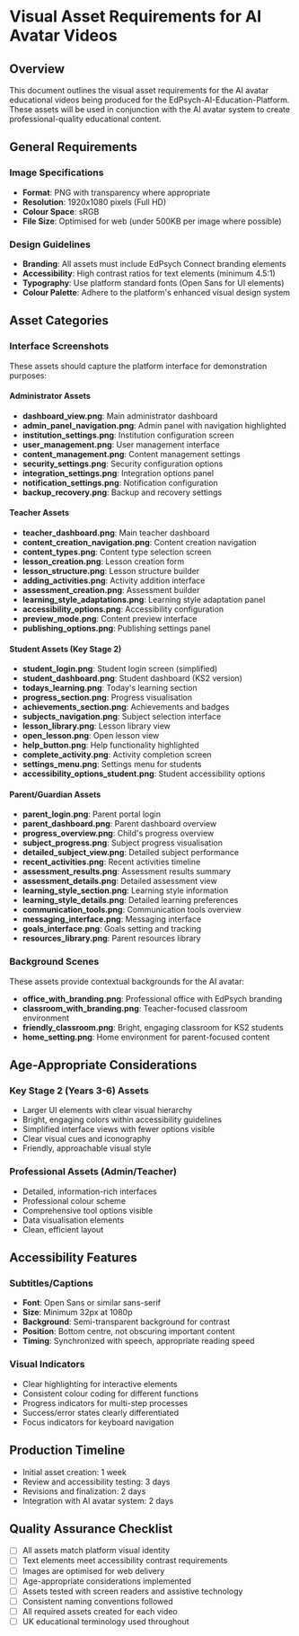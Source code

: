 # Visual Asset Requirements for AI Avatar Videos

## Overview
This document outlines the visual asset requirements for the AI avatar educational videos being produced for the EdPsych-AI-Education-Platform. These assets will be used in conjunction with the AI avatar system to create professional-quality educational content.

## General Requirements

### Image Specifications
- **Format**: PNG with transparency where appropriate
- **Resolution**: 1920x1080 pixels (Full HD)
- **Colour Space**: sRGB
- **File Size**: Optimised for web (under 500KB per image where possible)

### Design Guidelines
- **Branding**: All assets must include EdPsych Connect branding elements
- **Accessibility**: High contrast ratios for text elements (minimum 4.5:1)
- **Typography**: Use platform standard fonts (Open Sans for UI elements)
- **Colour Palette**: Adhere to the platform's enhanced visual design system

## Asset Categories

### Interface Screenshots
These assets should capture the platform interface for demonstration purposes:

#### Administrator Assets
- **dashboard_view.png**: Main administrator dashboard
- **admin_panel_navigation.png**: Admin panel with navigation highlighted
- **institution_settings.png**: Institution configuration screen
- **user_management.png**: User management interface
- **content_management.png**: Content management settings
- **security_settings.png**: Security configuration options
- **integration_settings.png**: Integration options panel
- **notification_settings.png**: Notification configuration
- **backup_recovery.png**: Backup and recovery settings

#### Teacher Assets
- **teacher_dashboard.png**: Main teacher dashboard
- **content_creation_navigation.png**: Content creation navigation
- **content_types.png**: Content type selection screen
- **lesson_creation.png**: Lesson creation form
- **lesson_structure.png**: Lesson structure builder
- **adding_activities.png**: Activity addition interface
- **assessment_creation.png**: Assessment builder
- **learning_style_adaptations.png**: Learning style adaptation panel
- **accessibility_options.png**: Accessibility configuration
- **preview_mode.png**: Content preview interface
- **publishing_options.png**: Publishing settings panel

#### Student Assets (Key Stage 2)
- **student_login.png**: Student login screen (simplified)
- **student_dashboard.png**: Student dashboard (KS2 version)
- **todays_learning.png**: Today's learning section
- **progress_section.png**: Progress visualisation
- **achievements_section.png**: Achievements and badges
- **subjects_navigation.png**: Subject selection interface
- **lesson_library.png**: Lesson library view
- **open_lesson.png**: Open lesson view
- **help_button.png**: Help functionality highlighted
- **complete_activity.png**: Activity completion screen
- **settings_menu.png**: Settings menu for students
- **accessibility_options_student.png**: Student accessibility options

#### Parent/Guardian Assets
- **parent_login.png**: Parent portal login
- **parent_dashboard.png**: Parent dashboard overview
- **progress_overview.png**: Child's progress overview
- **subject_progress.png**: Subject progress visualisation
- **detailed_subject_view.png**: Detailed subject performance
- **recent_activities.png**: Recent activities timeline
- **assessment_results.png**: Assessment results summary
- **assessment_details.png**: Detailed assessment view
- **learning_style_section.png**: Learning style information
- **learning_style_details.png**: Detailed learning preferences
- **communication_tools.png**: Communication tools overview
- **messaging_interface.png**: Messaging interface
- **goals_interface.png**: Goals setting and tracking
- **resources_library.png**: Parent resources library

### Background Scenes
These assets provide contextual backgrounds for the AI avatar:

- **office_with_branding.png**: Professional office with EdPsych branding
- **classroom_with_branding.png**: Teacher-focused classroom environment
- **friendly_classroom.png**: Bright, engaging classroom for KS2 students
- **home_setting.png**: Home environment for parent-focused content

## Age-Appropriate Considerations

### Key Stage 2 (Years 3-6) Assets
- Larger UI elements with clear visual hierarchy
- Bright, engaging colors within accessibility guidelines
- Simplified interface views with fewer options visible
- Clear visual cues and iconography
- Friendly, approachable visual style

### Professional Assets (Admin/Teacher)
- Detailed, information-rich interfaces
- Professional colour scheme
- Comprehensive tool options visible
- Data visualisation elements
- Clean, efficient layout

## Accessibility Features

### Subtitles/Captions
- **Font**: Open Sans or similar sans-serif
- **Size**: Minimum 32px at 1080p
- **Background**: Semi-transparent background for contrast
- **Position**: Bottom centre, not obscuring important content
- **Timing**: Synchronized with speech, appropriate reading speed

### Visual Indicators
- Clear highlighting for interactive elements
- Consistent colour coding for different functions
- Progress indicators for multi-step processes
- Success/error states clearly differentiated
- Focus indicators for keyboard navigation

## Production Timeline
- Initial asset creation: 1 week
- Review and accessibility testing: 3 days
- Revisions and finalization: 2 days
- Integration with AI avatar system: 2 days

## Quality Assurance Checklist
- [ ] All assets match platform visual identity
- [ ] Text elements meet accessibility contrast requirements
- [ ] Images are optimised for web delivery
- [ ] Age-appropriate considerations implemented
- [ ] Assets tested with screen readers and assistive technology
- [ ] Consistent naming conventions followed
- [ ] All required assets created for each video
- [ ] UK educational terminology used throughout
